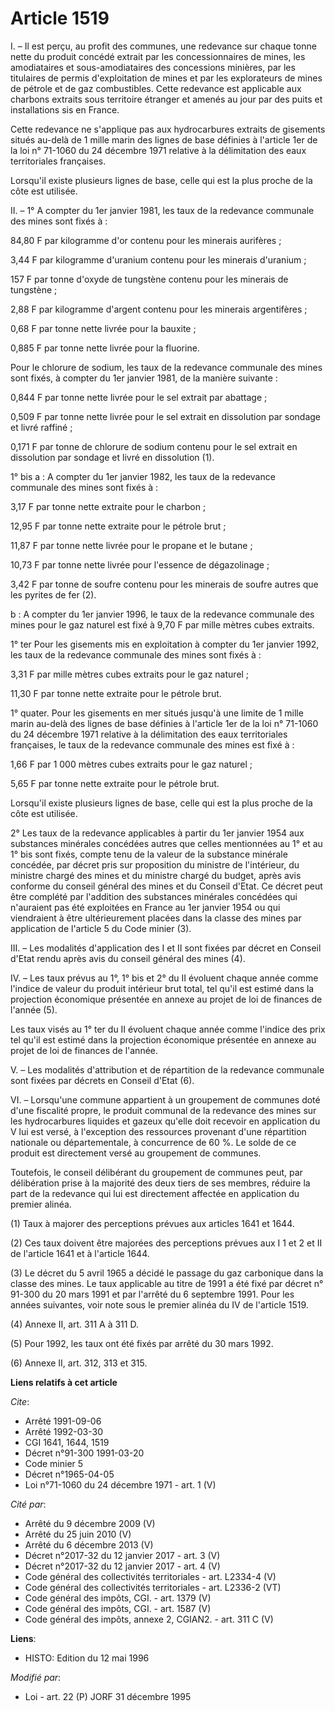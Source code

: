 # Article 1519

I. – Il est perçu, au profit des communes, une redevance sur chaque tonne nette du produit concédé extrait par les
concessionnaires de mines, les amodiataires et sous-amodiataires des concessions minières, par les titulaires de permis
d'exploitation de mines et par les explorateurs de mines de pétrole et de gaz combustibles. Cette redevance est applicable
aux charbons extraits sous territoire étranger et amenés au jour par des puits et installations sis en France.

Cette redevance ne s'applique pas aux hydrocarbures extraits de gisements situés au-delà de 1 mille marin des lignes de base
définies à l'article 1er de la loi n° 71-1060 du 24 décembre 1971 relative à la délimitation des eaux territoriales
françaises.

Lorsqu'il existe plusieurs lignes de base, celle qui est la plus proche de la côte est utilisée.

II. – 1° A compter du 1er janvier 1981, les taux de la redevance communale des mines sont fixés à :

84,80 F par kilogramme d'or contenu pour les minerais aurifères ;

3,44 F par kilogramme d'uranium contenu pour les minerais d'uranium ;

157 F par tonne d'oxyde de tungstène contenu pour les minerais de tungstène ;

2,88 F par kilogramme d'argent contenu pour les minerais argentifères ;

0,68 F par tonne nette livrée pour la bauxite ;

0,885 F par tonne nette livrée pour la fluorine.

Pour le chlorure de sodium, les taux de la redevance communale des mines sont fixés, à compter du 1er janvier 1981, de la
manière suivante :

0,844 F par tonne nette livrée pour le sel extrait par abattage ;

0,509 F par tonne nette livrée pour le sel extrait en dissolution par sondage et livré raffiné ;

0,171 F par tonne de chlorure de sodium contenu pour le sel extrait en dissolution par sondage et livré en dissolution (1).

1° bis a : A compter du 1er janvier 1982, les taux de la redevance communale des mines sont fixés à :

3,17 F par tonne nette extraite pour le charbon ;

12,95 F par tonne nette extraite pour le pétrole brut ;

11,87 F par tonne nette livrée pour le propane et le butane ;

10,73 F par tonne nette livrée pour l'essence de dégazolinage ;

3,42 F par tonne de soufre contenu pour les minerais de soufre autres que les pyrites de fer (2).

b : A compter du 1er janvier 1996, le taux de la redevance communale des mines pour le gaz naturel est fixé à 9,70 F par
mille mètres cubes extraits.

1° ter Pour les gisements mis en exploitation à compter du 1er janvier 1992, les taux de la redevance communale des mines
sont fixés à :

3,31 F par mille mètres cubes extraits pour le gaz naturel ;

11,30 F par tonne nette extraite pour le pétrole brut.

1° quater. Pour les gisements en mer situés jusqu'à une limite de 1 mille marin au-delà des lignes de base définies à
l'article 1er de la loi n° 71-1060 du 24 décembre 1971 relative à la délimitation des eaux territoriales françaises, le taux
de la redevance communale des mines est fixé à :

1,66 F par 1 000 mètres cubes extraits pour le gaz naturel ;

5,65 F par tonne nette extraite pour le pétrole brut.

Lorsqu'il existe plusieurs lignes de base, celle qui est la plus proche de la côte est utilisée.

2° Les taux de la redevance applicables à partir du 1er janvier 1954 aux substances minérales concédées autres que celles
mentionnées au 1° et au 1° bis sont fixés, compte tenu de la valeur de la substance minérale concédée, par décret pris sur
proposition du ministre de l'intérieur, du ministre chargé des mines et du ministre chargé du budget, après avis conforme du
conseil général des mines et du Conseil d'Etat. Ce décret peut être complété par l'addition des substances minérales
concédées qui n'auraient pas été exploitées en France au 1er janvier 1954 ou qui viendraient à être ultérieurement placées
dans la classe des mines par application de l'article 5 du Code minier (3).

III. – Les modalités d'application des I et II sont fixées par décret en Conseil d'Etat rendu après avis du conseil général
des mines (4).

IV. – Les taux prévus au 1°, 1° bis et 2° du II évoluent chaque année comme l'indice de valeur du produit intérieur brut
total, tel qu'il est estimé dans la projection économique présentée en annexe au projet de loi de finances de l'année (5).

Les taux visés au 1° ter du II évoluent chaque année comme l'indice des prix tel qu'il est estimé dans la projection
économique présentée en annexe au projet de loi de finances de l'année.

V. – Les modalités d'attribution et de répartition de la redevance communale sont fixées par décrets en Conseil d'Etat (6).

VI. – Lorsqu'une commune appartient à un groupement de communes doté d'une fiscalité propre, le produit communal de la
redevance des mines sur les hydrocarbures liquides et gazeux qu'elle doit recevoir en application du V lui est versé, à
l'exception des ressources provenant d'une répartition nationale ou départementale, à concurrence de 60 %. Le solde de ce
produit est directement versé au groupement de communes.

Toutefois, le conseil délibérant du groupement de communes peut, par délibération prise à la majorité des deux tiers de ses
membres, réduire la part de la redevance qui lui est directement affectée en application du premier alinéa.

(1) Taux à majorer des perceptions prévues aux articles 1641 et 1644.

(2) Ces taux doivent être majorées des perceptions prévues aux I 1 et 2 et II de l'article 1641 et à l'article 1644.

(3) Le décret du 5 avril 1965 a décidé le passage du gaz carbonique dans la classe des mines. Le taux applicable au titre de
1991 a été fixé par décret n° 91-300 du 20 mars 1991 et par l'arrêté du 6 septembre 1991. Pour les années suivantes, voir
note sous le premier alinéa du IV de l'article 1519.

(4) Annexe II, art. 311 A à 311 D.

(5) Pour 1992, les taux ont été fixés par arrêté du 30 mars 1992.

(6) Annexe II, art. 312, 313 et 315.

**Liens relatifs à cet article**

_Cite_:

  - Arrêté 1991-09-06
  - Arrêté 1992-03-30
  - CGI 1641, 1644, 1519
  - Décret n°91-300 1991-03-20
  - Code minier 5
  - Décret n°1965-04-05
  - Loi n°71-1060 du 24 décembre 1971 - art. 1 (V)

_Cité par_:

  - Arrêté du 9 décembre 2009 (V)
  - Arrêté du 25 juin 2010 (V)
  - Arrêté du 6 décembre 2013 (V)
  - Décret n°2017-32 du 12 janvier 2017 - art. 3 (V)
  - Décret n°2017-32 du 12 janvier 2017 - art. 4 (V)
  - Code général des collectivités territoriales - art. L2334-4 (V)
  - Code général des collectivités territoriales - art. L2336-2 (VT)
  - Code général des impôts, CGI. - art. 1379 (V)
  - Code général des impôts, CGI. - art. 1587 (V)
  - Code général des impôts, annexe 2, CGIAN2. - art. 311 C (V)

**Liens**:

  - HISTO: Edition du 12 mai 1996

_Modifié par_:

  - Loi - art. 22 (P) JORF 31 décembre 1995
